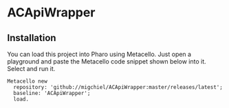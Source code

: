 # ACApiWrapper

## Installation

You can load this project into Pharo using Metacello. Just open a playground and paste the Metacello code snippet shown below into it. Select and run it. 

```Smalltalk
Metacello new
  repository: 'github://migchiel/ACApiWrapper:master/releases/latest';
  baseline: 'ACApiWrapper';
  load.
```

